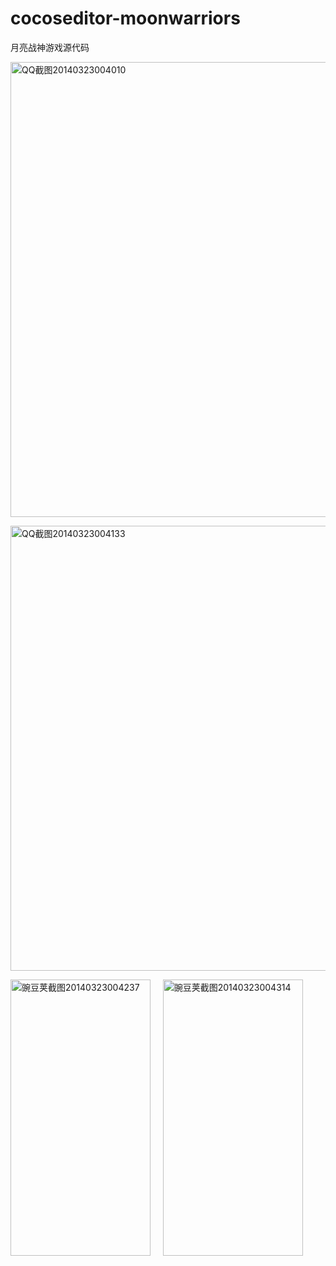 cocoseditor-moonwarriors
========================
月亮战神游戏源代码

<a href="http://blog.makeapp.co/?attachment_id=387" rel="attachment wp-att-387"><img class="alignnone size-full wp-image-387" alt="QQ截图20140323004010" src="http://blog.makeapp.co/wp-content/uploads/2014/03/QQ截图20140323004010.png" width="1358" height="728" /></a>

<a href="http://blog.makeapp.co/?attachment_id=388" rel="attachment wp-att-388"><img class="alignnone size-full wp-image-388" alt="QQ截图20140323004133" src="http://blog.makeapp.co/wp-content/uploads/2014/03/QQ截图20140323004133.png" width="1362" height="712" /></a>

<a href="http://blog.makeapp.co/?attachment_id=389" rel="attachment wp-att-389"><img class="alignnone size-full wp-image-389" alt="豌豆荚截图20140323004237" src="http://blog.makeapp.co/wp-content/uploads/2014/03/豌豆荚截图20140323004237.png" width="224" height="442" /></a>     <a href="http://blog.makeapp.co/?attachment_id=390" rel="attachment wp-att-390"><img class="alignnone size-full wp-image-390" alt="豌豆荚截图20140323004314" src="http://blog.makeapp.co/wp-content/uploads/2014/03/豌豆荚截图20140323004314.png" width="224" height="442" /></a>
